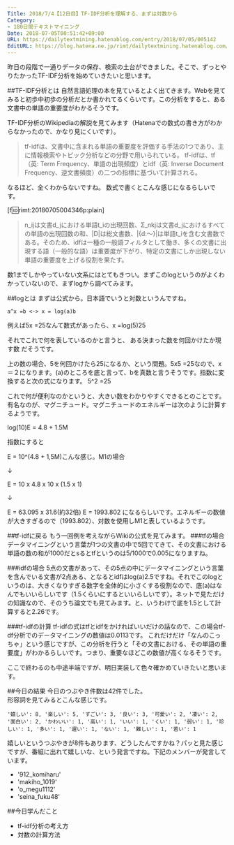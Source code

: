 ```yaml
---
Title: 2018/7/4【12日目】TF-IDF分析を理解する、まずは対数から
Category:
- 180日間テキストマイニング
Date: 2018-07-05T00:51:42+09:00
URL: https://dailytextmining.hatenablog.com/entry/2018/07/05/005142
EditURL: https://blog.hatena.ne.jp/rimt/dailytextmining.hatenablog.com/atom/entry/10257846132598128346
---
```


昨日の段階で一通りデータの保存、検索の土台ができました。そこで、ずっとやりたかったTF-IDF分析を始めていきたいと思います。

##TF-IDF分析とは
自然言語処理の本を見ているとよく出てきます。Webを見てみると初歩中初歩の分析だとか書かれてるくらいです。この分析をすると、ある文書中の単語の重要度がわかるそうです。

TF-IDF分析のWikipediaの解説を見てみます（Hatenaでの数式の書き方がわからなかったので、かなり見にくいです）。
> tf-idfは、文書中に含まれる単語の重要度を評価する手法の1つであり、主に情報検索やトピック分析などの分野で用いられている。
tf-idfは、tf（英: Term Frequency、単語の出現頻度）とidf（英: Inverse Document Frequency、逆文書頻度）の二つの指標に基づいて計算される。


なるほど、全くわからないですね。
数式で書くとこんな感じになるらしいです。

[f:id:rimt:20180705004346p:plain]

> n_ijは文書d_jにおける単語t_iの出現回数、Σ_nkjは文書d_jにおけるすべての単語の出現回数の和、|D|は総文書数、|{d:〜}|は単語t_iを含む文書数である。そのため、idfは一種の一般語フィルタとして働き、多くの文書に出現する語（一般的な語）は重要度が下がり、特定の文書にしか出現しない単語の重要度を上げる役割を果たす。

数1までしかやっていない文系にはとてもきつい。まずこのlogというのがよくわかっていないので、まずlogから調べてみます。

##logとは
まずは公式から。日本語でいうと対数というんですね。
```
a^x =b <-> x = log(a)b
```
例えば5x =25なんて数式があったら、x =log(5)25

それでこれで何を表しているのかと言うと、
ある決まった数を何回かけたか現す数
だそうです。

上の数の場合、5を何回かけたら25になるか、という問題。5x5 =25なので、x＝２になります。(a)のところを底と言って、bを真数と言うそうです。指数に変換すると次の式になります。
5^2 =25

これで何が便利なのかというと、大きい数をわかりやすくできるとのことです。有名なのが、マグニチュード。マグニチュードのエネルギーは次のように計算するようです。

log(10)E = 4.8 + 1.5M

指数にすると

E = 10^(4.8 + 1,5M)こんな感じ。M1の場合

↓

E = 10 x 4.8 x 10 x (1.5 x 1)

↓

E = 63.095 x 31.6(約32倍)
E =  1993.802
になるらしいです。エネルギーの数値が大きすぎるので（1993.802）、対数を使用しM1と表しているようです。

##tf-idfに戻る
もう一回例を考えながらWikiの公式を見てみます。
###tfの場合
データマイニングという言葉が1つの文書の中で5回でてきて、その文書における単語の数の和が1000だとsるとtfというのは5/1000で0.005になりますね。

###idfの場合
5点の文書があって、その5点の中にデータマイニングという言葉を含んでいる文書が2点ある、となるとidfはlog(a)2.5ですね。それでこのlogというのは、大きくなりすぎる数字を全体的に小さくする役割なので、底(a)はなんでもいいらしいです（1.5くらいにするといいらしいです）。ネットで見ただけの知識なので、そのうち論文でも見てみます。と、いうわけで底を1.5として計算すると2.26です。

###tf-idfの計算
tf-idfの式はtfとidfをかければいいだけの話なので、この場合tf-df分析でのデータマイニングの数値は0.0113です。
これだけだけ「なんのこっちゃ」という感じですが、この分析を行うと「その文書における、その単語の重要度」がわかるらしいです。つまり、重要なほどこの数値が高くなるそうです。

ここで終わるのも中途半端ですが、明日実装して色々確かめていきたいと思います。

##今日の結果
今日のつぶやき件数は42件でした。	
形容詞を見てみるとこんな感じです。
```
'嬉しい': 8, '楽しい': 5, 'すごい': 3, '良い': 3, '可愛い': 2, '凄い': 2, '面白い': 2, 'かわいい': 1, '高い': 1, 'いい': 1, 'くい': 1, '弱い': 1, '珍しい': 1, '多い': 1, '遅い': 1, 'ない': 1, '難しい': 1, '若い': 1
```
嬉しいというつぶやきが8件もあります、どうしたんですかね？パッと見た感じですが、番組に出れて嬉しいな、という発言ですね。下記のメンバーが発言しています。

- '912_komiharu'
- 'makiho_1019'
- 'o_megu1112'
- 'seina_fuku48'


##今日学んだこと
- tf-idf分析の考え方
- 対数の計算方法
